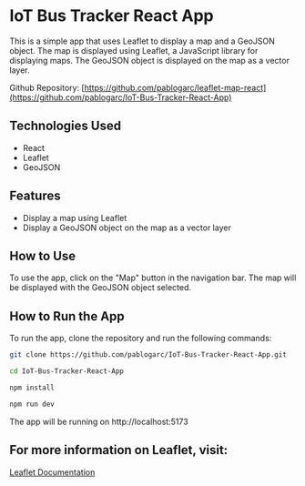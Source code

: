 # IoT Bus Tracker React App

This is a simple app that uses Leaflet to display a map and a GeoJSON object. The map is displayed using Leaflet, a JavaScript library for displaying maps. The GeoJSON object is displayed on the map as a vector layer.

Github Repository: [https://github.com/pablogarc/leaflet-map-react](https://github.com/pablogarc/IoT-Bus-Tracker-React-App)

## Technologies Used

- React
- Leaflet
- GeoJSON

## Features

- Display a map using Leaflet
- Display a GeoJSON object on the map as a vector layer

## How to Use

To use the app, click on the "Map" button in the navigation bar. The map will be displayed with the GeoJSON object selected.

## How to Run the App

To run the app, clone the repository and run the following commands:

```bash
git clone https://github.com/pablogarc/IoT-Bus-Tracker-React-App.git

cd IoT-Bus-Tracker-React-App

npm install

npm run dev
```

The app will be running on http://localhost:5173

## For more information on Leaflet, visit:

[Leaflet Documentation](https://react-leaflet.js.org/?ref=tmsvr.com)
